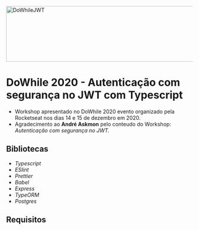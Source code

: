 <img align="center" alt="DoWhileJWT" width="520px" height="150px" src="./dowhilejwt.png" />

# **DoWhile 2020 - Autenticação com segurança no JWT com Typescript**

- Workshop apresentado no DoWhile 2020 evento organizado pela Rocketseat nos dias 14 e 15 de dezembro em 2020.
- Agradecimento ao **André Askmon** pelo conteudo do Workshop: _Autenticação com segurança no JWT._

## **Bibliotecas**

- _Typescript_
- _ESlint_
- _Prettier_
- _Babel_
- _Express_
- _TypeORM_
- _Postgres_

## **Requisitos**
